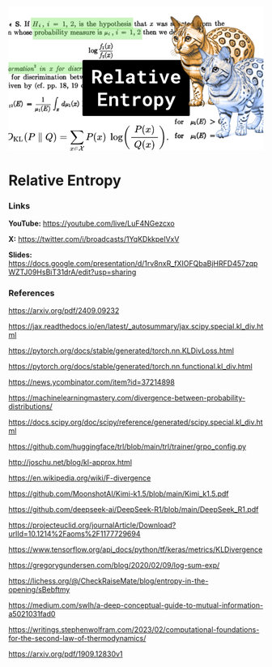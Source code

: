 ![thumbnail](thumbnail.png)

# Relative Entropy

### Links

**YouTube:** https://youtube.com/live/LuF4NGezcxo

**X:** https://twitter.com/i/broadcasts/1YqKDkkpelVxV

**Slides:** https://docs.google.com/presentation/d/1rv8nxR_fXIOFQbaBjHRFD457zqpWZTJ09HsBiT31drA/edit?usp=sharing

### References

https://arxiv.org/pdf/2409.09232

https://jax.readthedocs.io/en/latest/_autosummary/jax.scipy.special.kl_div.html

https://pytorch.org/docs/stable/generated/torch.nn.KLDivLoss.html

https://pytorch.org/docs/stable/generated/torch.nn.functional.kl_div.html

https://news.ycombinator.com/item?id=37214898

https://machinelearningmastery.com/divergence-between-probability-distributions/

https://docs.scipy.org/doc/scipy/reference/generated/scipy.special.kl_div.html

https://github.com/huggingface/trl/blob/main/trl/trainer/grpo_config.py

http://joschu.net/blog/kl-approx.html

https://en.wikipedia.org/wiki/F-divergence

https://github.com/MoonshotAI/Kimi-k1.5/blob/main/Kimi_k1.5.pdf

https://github.com/deepseek-ai/DeepSeek-R1/blob/main/DeepSeek_R1.pdf

https://projecteuclid.org/journalArticle/Download?urlId=10.1214%2Faoms%2F1177729694

https://www.tensorflow.org/api_docs/python/tf/keras/metrics/KLDivergence

https://gregorygundersen.com/blog/2020/02/09/log-sum-exp/

https://lichess.org/@/CheckRaiseMate/blog/entropy-in-the-opening/sBebftmy

https://medium.com/swlh/a-deep-conceptual-guide-to-mutual-information-a5021031fad0

https://writings.stephenwolfram.com/2023/02/computational-foundations-for-the-second-law-of-thermodynamics/

https://arxiv.org/pdf/1909.12830v1